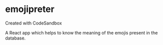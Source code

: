 # emojipreter
Created with CodeSandbox

A React app which helps to know the meaning of the emojis present in the database.
